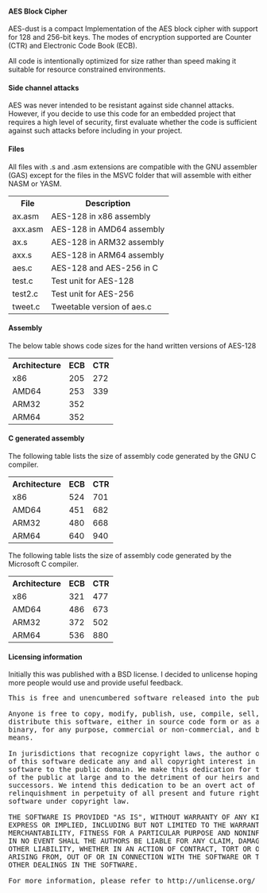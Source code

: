 ﻿<h4>AES Block Cipher</h4>

<p>AES-dust is a compact Implementation of the AES block cipher with support for 128 and 256-bit keys. The modes of encryption supported are Counter (CTR) and Electronic Code Book (ECB).</p>

<p>All code is intentionally optimized for size rather than speed making it suitable for resource constrained environments.</p>

<h4>Side channel attacks</h4>

<p>AES was never intended to be resistant against side channel attacks. However, if you decide to use this code for an embedded project that requires a high level of security, first evaluate whether the code is sufficient against such attacks before including in your project.</p>

<h4>Files</h4>

<p>All files with .s and .asm extensions are compatible with the GNU assembler (GAS) except for the files in the MSVC folder that will assemble with either NASM or YASM.</p>

<table>
  <tr>
    <th>File</th>
    <th>Description</th>
  </tr>
  <tr>
    <td>ax.asm</td>
    <td>AES-128 in x86 assembly</td>
  </tr>
  <tr>
    <td>axx.asm</td>
    <td>AES-128 in AMD64 assembly</td>
  </tr>
  <tr>
    <td>ax.s</td>
    <td>AES-128 in ARM32 assembly</td>
  </tr>
  <tr>
    <td>axx.s</td>
    <td>AES-128 in ARM64 assembly</td>
  </tr>
  <tr>
    <td>aes.c</td>
    <td>AES-128 and AES-256 in C</td>
  </tr>
  <tr>
    <td>test.c</td>
    <td>Test unit for AES-128</td>
  </tr>
  <tr>
    <td>test2.c</td>
    <td>Test unit for AES-256</td>
  </tr>
  <tr>
    <td>tweet.c</td>
    <td>Tweetable version of aes.c</td>
  </tr>
</table>

<h4>Assembly</h4>

<p>The below table shows code sizes for the hand written versions of AES-128</p>

<table>
  <tr>
    <th>Architecture</th>
    <th>ECB</th>
    <th>CTR</th>
  </tr>
  <tr>
    <td>x86</td>
    <td>205</td>
    <td>272</td>
  </tr>
  <tr>
    <td>AMD64</td>
    <td>253</td>
    <td>339</td>
  </tr>
  <tr>
    <td>ARM32</td>
    <td>352</td>
    <td></td>
  </tr>
  <tr>
    <td>ARM64</td>
    <td>352</td>
    <td></td>
  </tr>
</table>

<h4>C generated assembly</h4>

<p>The following table lists the size of assembly code generated by the GNU C compiler.</p>

<table>
  <tr>
    <th>Architecture</th>
    <th>ECB</th>
    <th>CTR</th>
  </tr>
  <tr>
    <td>x86</td>
    <td>524</td>
    <td>701</td>
  </tr>
  <tr>
    <td>AMD64</td>
    <td>451</td>
    <td>682</td>
  </tr>
  <tr>
    <td>ARM32</td>
    <td>480</td>
    <td>668</td>
  </tr>
  <tr>
    <td>ARM64</td>
    <td>640</td>
    <td>940</td>
  </tr>
</table>

<p>The following table lists the size of assembly code generated by the Microsoft C compiler.</p>

<table>
  <tr>
    <th>Architecture</th>
    <th>ECB</th>
    <th>CTR</th>
  </tr>
  <tr>
    <td>x86</td>
    <td>321</td>
    <td>477</td>
  </tr>
  <tr>
    <td>AMD64</td>
    <td>486</td>
    <td>673</td>
  </tr>
  <tr>
    <td>ARM32</td>
    <td>372</td>
    <td>502</td>
  </tr>
  <tr>
    <td>ARM64</td>
    <td>536</td>
    <td>880</td>
  </tr>
</table>

<h4>Licensing information</h4>

<p>Initially this was published with a BSD license. I decided to unlicense hoping more people would use and provide useful feedback.</p>

<pre>
This is free and unencumbered software released into the public domain.

Anyone is free to copy, modify, publish, use, compile, sell, or
distribute this software, either in source code form or as a compiled
binary, for any purpose, commercial or non-commercial, and by any
means.

In jurisdictions that recognize copyright laws, the author or authors
of this software dedicate any and all copyright interest in the
software to the public domain. We make this dedication for the benefit
of the public at large and to the detriment of our heirs and
successors. We intend this dedication to be an overt act of
relinquishment in perpetuity of all present and future rights to this
software under copyright law.

THE SOFTWARE IS PROVIDED "AS IS", WITHOUT WARRANTY OF ANY KIND,
EXPRESS OR IMPLIED, INCLUDING BUT NOT LIMITED TO THE WARRANTIES OF
MERCHANTABILITY, FITNESS FOR A PARTICULAR PURPOSE AND NONINFRINGEMENT.
IN NO EVENT SHALL THE AUTHORS BE LIABLE FOR ANY CLAIM, DAMAGES OR
OTHER LIABILITY, WHETHER IN AN ACTION OF CONTRACT, TORT OR OTHERWISE,
ARISING FROM, OUT OF OR IN CONNECTION WITH THE SOFTWARE OR THE USE OR
OTHER DEALINGS IN THE SOFTWARE.

For more information, please refer to http://unlicense.org/
</pre>
